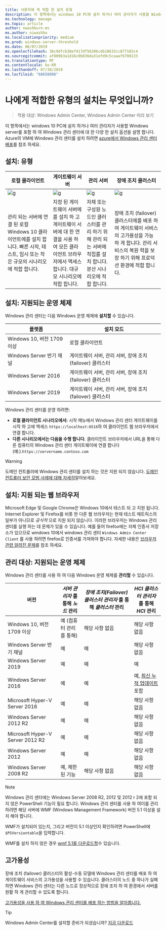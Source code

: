 ```yaml
---
title: 사용자에 게 적합 한 설치 유형
description: 이 항목에서는 windows 10 PC에 설치 하거나 여러 관리자가 사용할 Windows server를 포함 하 여 Windows 관리 센터에 대 한 다양 한 설치 옵션을 설명 합니다.
ms.technology: manage
ms.topic: article
author: nwashburn-ms
ms.author: niwashbu
ms.localizationpriority: medium
ms.prod: windows-server-threshold
ms.date: 06/07/2019
ms.openlocfilehash: 36c9dfcb38ef417df56206cdb18633cc877183c4
ms.sourcegitcommit: af80963a1d16c0b836da31efd9c5caaaf6708133
ms.translationtype: MT
ms.contentlocale: ko-KR
ms.lasthandoff: 07/30/2019
ms.locfileid: "68658896"
---
```

# <a name="what-type-of-installation-is-right-for-you"></a>나에게 적합한 유형의 설치는 무엇입니까?

>적용 대상: Windows Admin Center, Windows Admin Center 미리 보기

이 항목에서는 windows 10 PC에 설치 하거나 여러 관리자가 사용할 Windows server를 포함 하 여 Windows 관리 센터에 대 한 다양 한 설치 옵션을 설명 합니다. Azure의 VM에 Windows 관리 센터를 설치 하려면 [azure에서 Windows 관리 센터 배포](../azure/deploy-wac-in-azure.md)를 참조 하세요.

## <a name="installation-types"></a>설치: 유형

| 로컬 클라이언트                                | 게이트웨이 서버                                  | 관리 서버                               | 장애 조치 클러스터                           |
|---------------------------------------------|-------------------------------------------------|----------------------------------------------|--------------------------------------------|
| ![g](../media/deployment-options/W10.PNG) | ![g](../media/deployment-options/gateway.PNG) | ![g](../media/deployment-options/node.PNG) | ![g](../media/deployment-options/HA.png) |
| 관리 되는 서버에 연결 된 로컬 Windows 10 클라이언트에를 설치 합니다.  빠른 시작, 테스트, 임시 또는 작은 규모의 시나리오에 적합 합니다. |지정 된 게이트웨이 서버에를 설치 하 고 게이트웨이 서버에 대 한 연결을 사용 하 여 모든 클라이언트 브라우저에서 액세스 합니다.  대규모 시나리오에 적합 합니다. | 자체 또는 구성원 노드인 클러스터를 관리 하기 위해 관리 되는 서버에 직접를 설치 합니다.  분산 시나리오에 적합 합니다. | 장애 조치 (failover) 클러스터에를 배포 하 여 게이트웨이 서비스의 고가용성을 가능 하 게 합니다. 관리 서비스의 복원 력을 보장 하기 위해 프로덕션 환경에 적합 합니다. |

## <a name="installation-supported-operating-systems"></a>설치: 지원되는 운영 체제

Windows 관리 센터는 다음 Windows 운영 체제에 **설치할** 수 있습니다.

| **플랫폼**                       | **설치 모드** |
| -----------------------------------| --------------------- |
| Windows 10, 버전 1709 이상  | 로컬 클라이언트 |
| Windows Server 반기 채널 | 게이트웨이 서버, 관리 서버, 장애 조치 (failover) 클러스터 |
| Windows Server 2016                | 게이트웨이 서버, 관리 서버, 장애 조치 (failover) 클러스터 |
| Windows Server 2019                | 게이트웨이 서버, 관리 서버, 장애 조치 (failover) 클러스터 |

Windows 관리 센터를 운영 하려면:

- **로컬 클라이언트 시나리오에서:** 시작 메뉴에서 Windows 관리 센터 게이트웨이를 시작 하 고에 액세스 `https://localhost:6516`하 여 클라이언트 웹 브라우저에서 연결 합니다.
- **다른 시나리오에서는 다음을 수행 합니다.** 클라이언트 브라우저에서 URL을 통해 다른 컴퓨터의 Windows 관리 센터 게이트웨이에 연결 합니다 (예:).`https://servername.contoso.com`

> [!WARNING]
> 도메인 컨트롤러에 Windows 관리 센터를 설치 하는 것은 지원 되지 않습니다. [도메인 컨트롤러 보안 모범 사례에 대해 자세히](https://docs.microsoft.com/windows-server/identity/ad-ds/plan/security-best-practices/securing-domain-controllers-against-attack)알아보세요. 

## <a name="installation-supported-web-browsers"></a>설치: 지원 되는 웹 브라우저

Microsoft Edge 및 Google Chrome은 Windows 10에서 테스트 되 고 지원 됩니다. Internet Explorer 및 Firefox를 비롯 한 다른 웹 브라우저는 현재 테스트 매트릭스의 일부가 아니므로 *공식적* 으로 지원 되지 않습니다. 이러한 브라우저는 Windows 관리 센터를 실행 하는 데 문제가 있을 수 있습니다. 예를 들어 firefox에는 자체 인증서 저장소가 있으므로 windows 10에서 windows 관리 센터 `Windows Admin Center Client` 를 사용 하려면 firefox로 인증서를 가져와야 합니다. 자세한 내용은 [브라우저 관련 알려진 문제](../support/known-issues.md#browser-specific-issues)를 참조 하세요.

## <a name="management-target-supported-operating-systems"></a>관리 대상: 지원되는 운영 체제

Windows 관리 센터를 사용 하 여 다음 Windows 운영 체제를 **관리할** 수 있습니다.

| 버전 | *서버 관리자* 를 통해 *노드* 관리 | *장애 조치(Failover) 클러스터 관리자* 를 통해 *클러스터* 관리 | *HCI 클러스터 관리자* 를 통해 *HCI* 관리 |
| ------------------------- |--------------- | ----- | ------------------------ |
| Windows 10, 버전 1709 이상 | 예 (컴퓨터 관리를 통해) | 해당 사항 없음 | 해당 사항 없음 |
| Windows Server 반기 채널 | 예 | 예 | 해당 사항 없음 |
| Windows Server 2019 | 예 | 예 | 예 |
| Windows Server 2016 | 예 | 예 | 예, [최신 누적 업데이트](../use/manage-hyper-converged.md#prepare-your-windows-server-2016-cluster-for-windows-admin-center) 포함 |
| Microsoft Hyper-V Server 2016 | 예 | 예 | 해당 사항 없음 |
| Windows Server 2012 R2 | 예 | 예 | 해당 사항 없음 |
| Microsoft Hyper-V Server 2012 R2 | 예 | 예 | 해당 사항 없음 |
| Windows Server 2012 | 예 | 예 | 해당 사항 없음 |
| Windows Server 2008 R2 | 예, 제한 된 기능 | 해당 사항 없음 | 해당 사항 없음 |

> [!NOTE]
> Windows 관리 센터에는 Windows Server 2008 R2, 2012 및 2012 r 2에 포함 되지 않은 PowerShell 기능이 필요 합니다. Windows 관리 센터를 사용 하 여이를 관리 하려면 해당 서버에 WMF (Windows Management Framework) 버전 5.1 이상을 설치 해야 합니다.
> 
> WMF가 설치되어 있는지, 그리고 버전이 5.1 이상인지 확인하려면 PowerShell에 `$PSVersiontable`을 입력합니다. 
> 
> WMF를 설치 하지 않은 경우 [wmf 5.1를 다운로드할](https://www.microsoft.com/en-us/download/details.aspx?id=54616)수 있습니다.

## <a name="high-availability"></a>고가용성

장애 조치 (failover) 클러스터의 활성-수동 모델에 Windows 관리 센터를 배포 하 여 게이트웨이 서비스의 고가용성을 사용할 수 있습니다. 클러스터의 노드 중 하나가 실패 하면 Windows 관리 센터는 다른 노드로 정상적으로 장애 조치 하 여 환경에서 서버를 원활 하 게 관리할 수 있도록 합니다.

[고가용성을 사용 하 여 Windows 관리 센터를 배포 하는 방법을 알아봅니다.](../deploy/high-availability.md)

> [!Tip]
> Windows Admin Center를 설치할 준비가 되셨습니까? [지금 다운로드](https://aka.ms/windowsadmincenter)
